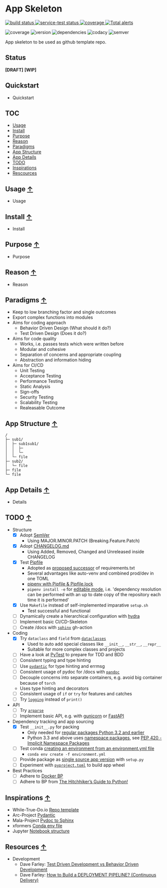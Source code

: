 # App Skeleton

<a href="https://circleci.com/gh/badges/shields/tree/master">
    <img src="https://img.shields.io/circleci/project/github/badges/shields/master" alt="build status">
</a>
<a href="https://circleci.com/gh/badges/daily-tests">
    <img src="https://img.shields.io/circleci/project/github/badges/daily-tests?label=service%20tests"
        alt="service-test status">
</a>
<a href="https://coveralls.io/github/badges/shields">
    <img src="https://img.shields.io/coveralls/github/badges/shields"
        alt="coverage">
</a>
<a href="https://lgtm.com/projects/g/badges/shields/alerts/">
    <img src="https://img.shields.io/lgtm/alerts/g/badges/shields"
        alt="Total alerts"/>
</a>

![coverage](https://img.shields.io/badge/coverage-80%25-yellowgreen)
![version](https://img.shields.io/badge/version-1.2.3-blue)
![dependencies](https://img.shields.io/badge/dependencies-out%20of%20date-orange)
![codacy](https://img.shields.io/badge/codacy-B-green)
![semver](https://img.shields.io/badge/semver-2.0.0-blue)

<!--
[![CodeQL](https://github.com/qte77/ML-HF-WnB-MVP/actions/workflows/codeql.yml/badge.svg)](https://github.com/qte77/ML-HF-WnB-MVP/actions/workflows/codeql.yml)
[![Lint Code Base](https://github.com/qte77/ML-HF-WnB-MVP/actions/workflows/linter.yml/badge.svg)](https://github.com/qte77/ML-HF-WnB-MVP/actions/workflows/linter.yml)
[![Links (Fail Fast)](https://github.com/qte77/ML-HF-WnB-MVP/actions/workflows/links-fail-fast.yml/badge.svg)](https://github.com/qte77/ML-HF-WnB-MVP/actions/workflows/links-fail-fast.yml)
-->

App skeleton to be used as github template repo.

## Status

**[DRAFT]** **[WIP]**

## Quickstart

* Quickstart

## TOC

* [Usage](#usage-)
* [Install](#install-)
* [Purpose](#purpose-)
* [Reason](#reason-)
* [Paradigms](#paradigms-)
* [App Structure](#app-structure-)
* [App Details](#app-details-)
* [TODO](#todo-)
* [Inspirations](#inspirations-)
* [Rescources](#resources-)

## Usage [↑](#toc)

* Usage

## Install [↑](#toc)

* Install

## Purpose [↑](#toc)

* Purpose

## Reason [↑](#toc)

* Reason

## Paradigms [↑](#toc)

* Keep to low branching factor and single outcomes
* Export complex functions into modules
* Aims for coding approach
  * Behavior Driven Design (What should it do?)
  * Test Driven Design (Does it do?)
* Aims for code quality
  * Works, i.e. passes tests which were written before 
  * Modular and cohesive
  * Separation of concerns and appropriate coupling
  * Abstraction and information hiding
* Aims for CI/CD
  * Unit Testing
  * Acceptance Testing
  * Performance Testing
  * Static Analysis
  * Sign-offs
  * Security Testing
  * Scalability Testing
  * Realeasable Outcome

## App Structure [↑](#toc)

```
/
├─ sub1/
│  ├─ sub1sub1/
│  │  ├─ 
│  │  └─ 
│  └─ file
├─ sub2/
│  └─ file
├─ file
└─ file
```

## App Details [↑](#toc)

* Details

## TODO [↑](#toc)

* Structure
  * [x] Adopt [SemVer](https://semver.org/)
    * Using MAJOR.MINOR.PATCH (Breaking.Feature.Patch)
  * [x] Adopt [CHANGELOG.md](https://keepachangelog.com/)
    * Using Added, Removed, Changed and Unreleased inside CHANGELOG
  * [x] Test [Pipfile](https://pypi.org/project/pipfile/)
    * Adopted as [proposed successor](https://github.com/pypa/pipfile#the-concept) of requirements.txt
    * Several advantages like auto-venv and combined prod/dev in one TOML
    * [pipenv with Pipfile & Pipfile.lock](https://pipenv.pypa.io/en/latest/basics/)
    * `pipenv install -e` for [editable mode](https://pipenv.pypa.io/en/latest/basics/#a-note-about-vcs-dependencies), i.e. 'dependency resolution can be performed with an up to date copy of the repository each time it is performed'
  * [x] Use `Makefile` instead of self-implemented imparative `setup.sh`
    * Test successful and functional
  * [ ] Dynamically create a hierarchical configuration with [hydra](https://hydra.cc/docs/intro/)
  * [ ] Implement basic CI/CD-Skeleton
  * [ ] Create /docs with [`sphinx`](https://www.sphinx-doc.org/) gh-action
* Coding
  * [x] Try `dataclass` and `field` from [`dataclasses`](https://docs.python.org/3/library/dataclasses.html)
    * Used to auto add special classes like `__init__`, `__str__`, `__repr__`
    * Suitable for more complex classes and projects
  * [ ] Have a look at [PyTest](http://pytest.org/) to prepare for TDD and BDD
  * [ ] Consistent typing and type hinting
  * [ ] Use [`pydantic`](https://pydantic-docs.helpmanual.io/) for type hinting and errmsg
  * [ ] Consistent usage of pydoc for /docs with [`pandoc`](https://pypi.org/project/pandoc/)
  * [ ] Decouple concerns into separate containers, e.g. avoid big container because of `torch`
  * Uses type hinting and decorators
  * [ ] Consistent usage of `if` or `try` for features and catches
  * [ ] Try [`logging`](https://docs.python.org/3/howto/logging.html) instead of `print()`
* API
  * [ ] Try [`arparse`](https://docs.python.org/3/library/argparse.html)
  * [ ] Implement basic API, e.g. with [gunicorn](https://github.com/benoitc/gunicorn) or [FastAPI](https://github.com/tiangolo/fastapi)
* Dependency tracking and app sourcing
  * [x] Test `__init__.py` for packing
    * Only needed for [regular packages Python 3.2 and earlier](https://docs.python.org/3/reference/import.html#regular-packages)
    * Python 3.3 and above uses [namespace packages](https://docs.python.org/3/reference/import.html#namespace-packages), see [PEP 420 - Implicit Namespace Packages](https://peps.python.org/pep-0420/)
  * [ ] Test conda [creating an environment from an environment.yml file](https://docs.conda.io/projects/conda/en/latest/user-guide/tasks/manage-environments.html#creating-an-environment-from-an-environment-yml-file)
    * `conda env create -f environment.yml`  
  * [ ] Provide package as [single source app version](https://packaging.python.org/guides/single-sourcing-package-version/) with `setup.py`
  * [ ] Experiment with [`pyproject.toml`](https://pip.pypa.io/en/stable/reference/build-system/pyproject-toml/) to build app wheel
* Best Practices
  * [ ] Adhere to [Docker BP](https://docs.docker.com/develop/develop-images/dockerfile_best-practices/)
  * [ ] Adhere to BP from [The Hitchhiker’s Guide to Python!](https://docs.python-guide.org/)

 ## Inspirations [↑](#toc)

* While-True-Do.io [Repo template](https://github.com/whiletruedoio/template)
* Arc-Project [Pydantic](https://github.com/arc-community/arc)
* Mala-Project [Pydoc to Sphinx](https://github.com/mala-project/mala)
* xformers [Conda env file](https://github.com/facebookresearch/xformers)
* Jupyter [Notebook structure](https://github.com/jupyter/notebook)

## Resources [↑](#toc)

* Development
  * Dave Farley: [Test Driven Development vs Behavior Driven Development](https://www.youtube.com/watch?v=Bq_oz7nCNUA)
  * Dave Farley: [How to Build a DEPLOYMENT PIPELINE? (Continuous Delivery)](https://www.youtube.com/watch?v=x9l6yw1PFbs)